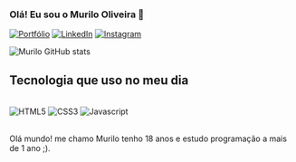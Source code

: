 
### Olá! Eu sou o Murilo Oliveira 👋

[![Portfólio](https://img.shields.io/website?label=devmurilooliveira.com&style=for-the-badge&url=https://devmurilooliveira.github.io/portf-lio/)](https://devmurilooliveira.github.io/portf-lio/)
[![LinkedIn](https://img.shields.io/badge/LinkedIn-0077B5?style=for-the-badge&logo=linkedin&logoColor=white)](https://www.linkedin.com/in/murilo-oliveira-28ab52248/)
[![Instagram](https://img.shields.io/badge/Instagram-E4405F?style=for-the-badge&logo=instagram&logoColor=white)](https://www.instagram.com/murilo__15/)

![Murilo GitHub stats](https://github-readme-stats.vercel.app/api?username=devMuriloOliveira&show_icons=true&theme=tokyonight)

## Tecnologia  que uso no meu dia

<div style="display: inline_block"><br/>
  <img aling="center" alt="HTML5" src="https://img.shields.io/badge/HTML5-E34F26?style=for-the-badge&logo=html5&logoColor=white">
  <img aling="center" alt="CSS3" src="https://img.shields.io/badge/CSS3-1572B6?style=for-the-badge&logo=css3&logoColor=white">
  <img aling="center" alt="Javascript" src="https://img.shields.io/badge/JavaScript-F7DF1E?style=for-the-badge&logo=javascript&logoColor=black">
</div><br/>

Olá mundo! me chamo Murilo tenho 18 anos e estudo programação a mais de 1 ano ;).
